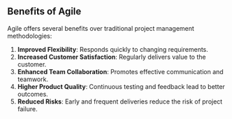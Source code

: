 ## Benefits of Agile

Agile offers several benefits over traditional project management methodologies:

1. **Improved Flexibility**: Responds quickly to changing requirements.
2. **Increased Customer Satisfaction**: Regularly delivers value to the customer.
3. **Enhanced Team Collaboration**: Promotes effective communication and teamwork.
4. **Higher Product Quality**: Continuous testing and feedback lead to better outcomes.
5. **Reduced Risks**: Early and frequent deliveries reduce the risk of project failure.
